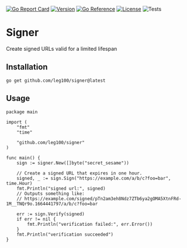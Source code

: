 [![Go Report Card](https://goreportcard.com/badge/github.com/leg100/signer)](https://goreportcard.com/report/github.com/leg100/signer)
[![Version](https://img.shields.io/badge/goversion-1.18.x-blue.svg)](https://golang.org)
[![Go Reference](https://pkg.go.dev/badge/github.com/leg100/signer.svg)](https://pkg.go.dev/github.com/leg100/signer)
[![License](http://img.shields.io/badge/license-mit-blue.svg?style=flat-square)](https://raw.githubusercontent.com/leg100/goblender/master/LICENSE)
![Tests](https://github.com/leg100/signer/actions/workflows/tests.yml/badge.svg)
# Signer

Create signed URLs valid for a limited lifespan

## Installation

`go get github.com/leg100/signer@latest`

## Usage

```golang
package main

import (
	"fmt"
	"time"

	"github.com/leg100/signer"
)

func main() {
	sign := signer.New([]byte("secret_sesame"))

	// Create a signed URL that expires in one hour.
	signed, _ := sign.Sign("https://example.com/a/b/c?foo=bar", time.Hour)
	fmt.Println("signed url:", signed)
	// Outputs something like:
	// https://example.com/signed/pTn2am3eh8Ndz7ZTb6ya2gOMA5XtnFRd-1M__TNQr9o.1664441797/a/b/c?foo=bar

	err := sign.Verify(signed)
	if err != nil {
		fmt.Println("verification failed:", err.Error())
	}
	fmt.Println("verification succeeded")
}
```
